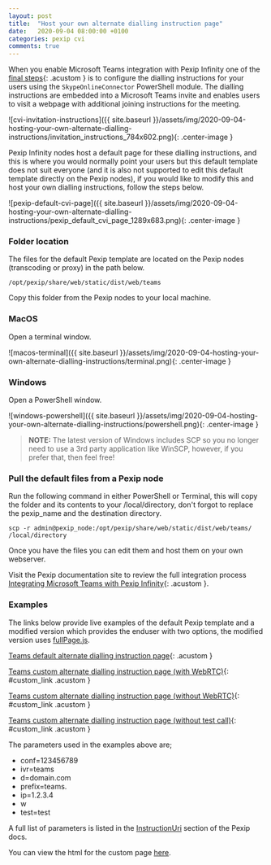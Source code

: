 ```yaml
---
layout: post
title:  "Host your own alternate dialling instruction page"
date:   2020-09-04 08:00:00 +0100
categories: pexip cvi
comments: true
---
```


When you enable Microsoft Teams integration with Pexip Infinity one of the [final steps](https://docs.pexip.com/admin/teams_connector.htm#authorize_lobby){: .acustom } is to configure the dialling instructions for your users using the `SkypeOnlineConnector` PowerShell module.  The dialling instructions are embedded into a Microsoft Teams invite and enables users to visit a webpage with additional joining instructions for the meeting.

![cvi-invitation-instructions]({{ site.baseurl }}/assets/img/2020-09-04-hosting-your-own-alternate-dialling-instructions/invitation_instructions_784x602.png){: .center-image }

Pexip Infinity nodes host a default page for these dialling instructions, and this is where you would normally point your users but this default template does not suit everyone (and it is also not supported to edit this default template directly on the Pexip nodes), if you would like to modify this and host your own dialling instructions, follow the steps below.

![pexip-default-cvi-page]({{ site.baseurl }}/assets/img/2020-09-04-hosting-your-own-alternate-dialling-instructions/pexip_default_cvi_page_1289x683.png){: .center-image }

### Folder location

The files for the default Pexip template are located on the Pexip nodes (transcoding or proxy) in the path below.

```
/opt/pexip/share/web/static/dist/web/teams
```

Copy this folder from the Pexip nodes to your local machine.

### MacOS

Open a terminal window.

![macos-terminal]({{ site.baseurl }}/assets/img/2020-09-04-hosting-your-own-alternate-dialling-instructions/terminal.png){: .center-image }

### Windows

Open a PowerShell window.

![windows-powershell]({{ site.baseurl }}/assets/img/2020-09-04-hosting-your-own-alternate-dialling-instructions/powershell.png){: .center-image }

> **NOTE:**  The latest version of Windows includes SCP so you no longer need to use a 3rd party application like WinSCP, however, if you prefer that, then feel free!

### Pull the default files from a Pexip node

Run the following command in either PowerShell or Terminal, this will copy the folder and its contents to your /local/directory, don't forgot to replace the pexip_name and the destination directory.

```
scp -r admin@pexip_node:/opt/pexip/share/web/static/dist/web/teams/  /local/directory
```

Once you have the files you can edit them and host them on your own webserver.

Visit the Pexip documentation site to review the full integration process [Integrating Microsoft Teams with Pexip Infinity](https://docs.pexip.com/admin/integrate_teams.htm){: .acustom }.

### Examples

The links below provide live examples of the default Pexip template and a modified version which provides the enduser with two options, the modified version uses [fullPage.js](https://github.com/alvarotrigo/fullPage.js).

[Teams default alternate dialling instruction page](/teams-default.html?conf=123456789&ivr=teams&d=domain.com&prefix=teams.&ip=1.2.3.4&w&test=test){: .acustom }

[Teams custom alternate dialling instruction page (with WebRTC)](/teams-custom.html?conf=123456789&ivr=teams&d=domain.com&prefix=teams.&ip=1.2.3.4&w&test=test#anchor1){: #custom_link .acustom }

[Teams custom alternate dialling instruction page (without WebRTC)](/teams-custom.html?conf=123456789&ivr=teams&d=domain.com&prefix=teams.&ip=1.2.3.4&test=test#anchor1){: #custom_link .acustom }

[Teams custom alternate dialling instruction page (without test call)](/teams-custom.html?conf=123456789&ivr=teams&d=domain.com&prefix=teams.&ip=1.2.3.4&w#anchor1){: #custom_link .acustom }

The parameters used in the examples above are;
 * conf=123456789
 * ivr=teams
 * d=domain.com
 * prefix=teams.
 * ip=1.2.3.4
 * w
 * test=test

A full list of parameters is listed in the [InstructionUri](https://docs.pexip.com/admin/teams_connector.htm#instruction_uri) section of the Pexip docs.

You can view the html for the custom page [here](https://github.com/darrengoulden/darrengdn/blob/master/_layouts/teams-custom.html).